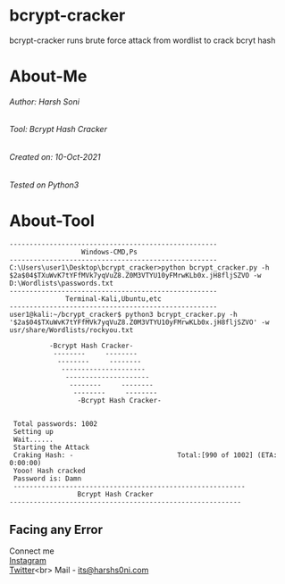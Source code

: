 # bcrypt-cracker
bcrypt-cracker runs brute force attack from wordlist to crack bcryt hash
# About-Me
###### Author: Harsh Soni
###### Tool: Bcrypt Hash Cracker
###### Created on: 10-Oct-2021
###### Tested on Python3
# About-Tool
```
----------------------------------------------------
                  Windows-CMD,Ps
----------------------------------------------------                 
C:\Users\user1\Desktop\bcrypt_cracker>python bcrypt_cracker.py -h $2a$04$TXuWvK7tYFfMVk7yqVuZ8.Z0M3VTYU10yFMrwKLb0x.jH8fljSZVO -w D:\Wordlists\passwords.txt
----------------------------------------------------
              Terminal-Kali,Ubuntu,etc
----------------------------------------------------
user1@kali:~/bcrypt_cracker$ python3 bcrypt_cracker.py -h '$2a$04$TXuWvK7tYFfMVk7yqVuZ8.Z0M3VTYU10yFMrwKLb0x.jH8fljSZVO' -w usr/share/Wordlists/rockyou.txt
 
          -Bcrypt Hash Cracker-
           --------     --------
            --------     --------
             ---------------------
              ---------------------
               --------     --------
                --------     --------
                 -Bcrypt Hash Cracker-


 Total passwords: 1002
 Setting up
 Wait......
 Starting the Attack
 Craking Hash: -                          Total:[990 of 1002] (ETA:  0:00:00)
 Yooo! Hash cracked
 Password is: Damn
 ----------------------------------------------------------
                 Bcrypt Hash Cracker
----------------------------------------------------------
```
## Facing any Error
Connect me<br>
[Instagram](https://www.instagram.com/harshs0ni__/)<br>
[Twitter](https://twitter.com/harshs0ni__)<br>
Mail - its@harshs0ni.com
